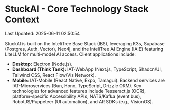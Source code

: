 # StuckAI - Core Technology Stack Context
Last Updated: 2025-06-11 02:50:54

<!-- Droid to populate this with a detailed summary of the chosen tech stack from Section 6 of the StuckAI_Creation_Guide_V2.0.md during its first Auto-Update Workflow. For now, a brief summary: -->

StuckAI is built on the InteliTree Base Stack (IBS), leveraging K3s, Supabase (Postgres, Auth, Vector), Neo4j, and the InteliTree AI Engine (IAIE) featuring LiteLLM for multi-model AI access. 
Client applications include:
*   **Desktop:** Electron (Node.js).
*   **Dashboard (Think Tank):** IAT-WebApp (Next.js, TypeScript, Shadcn/UI, Tailwind CSS, React Flow/Vis Network).
*   **Mobile:** IAT-Mobile (React Native, Expo, Tamagui).
Backend services are IAT-Microservices (Bun, Hono, TypeScript, Drizzle ORM).
Key technologies for advanced features include Tesseract.js (OCR), platform-specific Accessibility APIs, NATS/Kafka (event bus), RobotJS/Puppeteer (UI automation), and AR SDKs (e.g., VisionOS).
